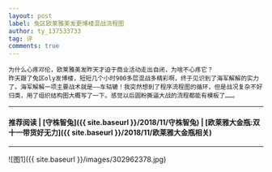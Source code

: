```yaml
---
layout: post
label: 兔区欧莱雅美发更博楼混战流程图
author: ty_137533733
tag: 评
comments: true
---
```

    
    为什么心疼邓伦，欧莱雅美发昨天才迫于商业活动走出自闭，为啥不心疼它？
    昨天跟了兔区oly发博楼，短短几个小时900多层混战多精彩啊，终于见识到了海军解解的实力了。海军解解一项主要战术就是——车轱辘！我突然想到了程序流程图的循环，但是战况复杂不好归类，用了组织结构图大概写了一下。感觉以后圆粉撕逼大战的流程都能有模板了……。

---

#### 推荐阅读 | [守株智兔]({{ site.baseurl }}/2018/11/守株智兔) | [欧莱雅大金瓶:双十一带货好无力]({{ site.baseurl }}/2018/11/欧莱雅大金瓶相关)

---


![图1]({{ site.baseurl }}/images/302962378.jpg)